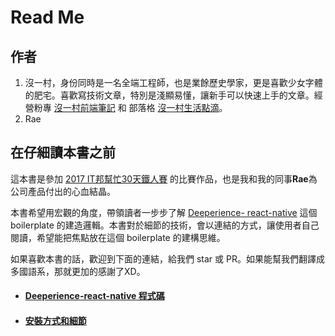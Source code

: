 # Read Me

## 作者

1. 沒一村，身份同時是一名全端工程師，也是業餘歷史學家，更是喜歡少女字體的肥宅。喜歡寫技術文章，特別是淺顯易懂，讓新手可以快速上手的文章。經營粉專 [沒一村前端筆記](https://www.facebook.com/noootownnotes/) 和 部落格 [沒一村生活點滴](https://noootown.wordpress.com/)。
2. Rae

## 在仔細讀本書之前

這本書是參加 [2017 IT邦幫忙30天鐵人賽](http://ithelp.ithome.com.tw/ironman?tab=hot) 的比賽作品，也是我和我的同事**Rae**為公司產品付出的心血結晶。

本書希望用宏觀的角度，帶領讀者一步步了解 [Deeperience- react-native](https://github.com/noootown/deeperience-react-native) 這個 boilerplate 的建造邏輯。本書對於細節的技術，會以連結的方式，讓使用者自己閱讀，希望能把焦點放在這個 boilerplate 的建構思維。

如果喜歡本書的話，歡迎到下面的連結，給我們 star 或 PR。如果能幫我們翻譯成多國語系，那就更加的感謝了XD。

- #### [Deeperience-react-native 程式碼](https://github.com/noootown/deeperience-react-native)
- #### [安裝方式和細節](https://github.com/noootown/deeperience-react-native/blob/develop/README.md)